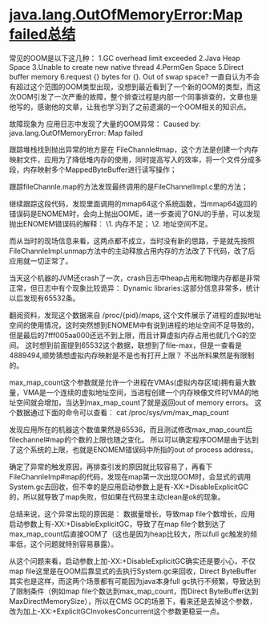 # [java.lang.OutOfMemoryError:Map failed总结](https://www.cnblogs.com/jooyu/p/7466190.html)

常见的OOM是以下这几种：
1.GC overhead limit exceeded
2.Java Heap Space
3.Unable to create new native thread
4.PermGen Space
5.Direct buffer memory
6.request {} bytes for {}. Out of swap space?
一直自认为不会有超过这个范围的OOM类型出现，没想到最近看到了一个新的OOM的类型，而这次OOM引发了一次严重的故障，整个排查过程是内部一个同事排查的，文章也是他写的，感谢他的文章，让我也学习到了之前遗漏的一个OOM相关的知识点。

故障现象为
应用日志中发现了大量的OOM异常：
Caused by: java.lang.OutOfMemoryError: Map failed

跟踪堆栈找到抛出异常的地方是在 FileChannle#map，这个方法是创建一个内存映射文件，应用为了降低堆内存的使用，同时提高写入的效率，将一个文件分成多段，内存映射多个MappedByteBuffer进行读写操作；

跟踪fileChannle.map的方法发现最终调用的是FileChannelImpl.c里的方法；

继续跟踪这段代码，发现里面调用的mmap64这个系统函数，当mmap64返回的错误码是ENOMEM时，会向上抛出OOME，进一步查阅了GNU的手册，可以发现抛出ENOMEM错误码的解释：
\1. 内存不足；
\2. 地址空间不足。

而从当时的现场信息来看，这两点都不成立，当时没有新的思路，于是就先按照FileChannleImpl.unmap方法中的主动释放占用内存的方法改了下代码，改了后应用就一切正常了。

当天这个机器的JVM还crash了一次，crash日志中heap占用和物理内存都是非常正常，但日志中有个现象比较诡异： Dynamic libraries:这部分信息非常多，统计以后发现有65532条。

翻阅资料，发现这个数据来自 /proc/{pid}/maps, 这个文件展示了进程的虚拟地址空间的使用情况，这时突然想到ENOMEM中有说到进程的地址空间不足导致的，但是最后的7fff005aa000还远不到上限，而且计算虚拟内存占用也就几个G的空间。
这时想到前面提到65532这个数据，联想到了file-max，但是一查看是4889494,顺势猜想虚拟内存映射是不是也有打开上限？ 不出所料果然是有限制的。

max_map_count这个参数就是允许一个进程在VMAs(虚拟内存区域)拥有最大数量，VMA是一个连续的虚拟地址空间，当进程创建一个内存映像文件时VMA的地址空间就会增加，当达到max_map_count了就是返回out of memory errors。
这个数据通过下面的命令可以查看：
cat /proc/sys/vm/max_map_count

发现应用所在的机器这个数值果然是65536，而且测试修改max_map_count后filechannel#map的个数的上限也随之变化。 所以可以确定程序OOM是由于达到了这个系统的上限，也就是ENOMEM错误码中所指的out of process address。

确定了异常的触发原因，再排查引发的原因就比较容易了，再看下FileChannleImp#map的代码，发现在map第一次出现OOM时，会显式的调用System.gc去回收，但不幸的是应用启动参数上是有-XX:+DisableExplicitGC的，所以就导致了map失败，但如果在代码里主动clean是ok的现象。

总结来说，这个异常出现的原因是：
数据量增长，导致map file个数增长，应用启动参数上有-XX:+DisableExplicitGC，导致了在map file个数到达了max_map_count后直接OOM了（这也是因为heap比较大，所以full gc触发的频率低，这个问题就特别容易暴露）。

从这个问题来看，启动参数上加-XX:+DisableExplicitGC确实还是要小心，不仅map file这里是在OOM后靠显式的去执行System.gc来回收，Direct ByteBuffer其实也是这样，而这两个场景都有可能因为java本身full gc执行不频繁，导致达到了限制条件（例如map file个数达到max_map_count，而Direct ByteBuffer达到MaxDirectMemorySize），所以在CMS GC的场景下，看来还是去掉这个参数，改为加上-XX:+ExplicitGCInvokesConcurrent这个参数更稳妥一点。